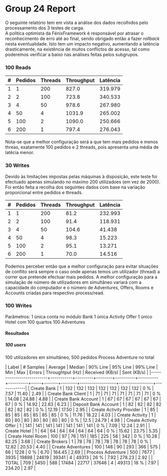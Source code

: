 # Group 24 Report

O seguinte relatório tem em vista a análise dos dados recolhidos pelo processamento dos 3 testes de carga.  
A politica optimista da FénixFramework é responsável por atrasar o reconhecimento de erro até ao final, sendo obrigado então a fazer *rollback* nesta eventualidade. Isto tem um impacto negativo, aumentando a latência drasticamente, na existência de muitos conflictos de acesso, tal como poderemos verificar a baixo nas análises feitas pelos subgrupos. 

### 100 Reads

| # | Pedidos | Threads | Throughput | Latência |
|---| ------- | ------- | ---------- | -------- |
| 1 |    1    |   200   |    827.0   |  319.979 |
| 2 |    2    |   100   |    723.8   |  340.533 |
| 3 |    4    |   50    |    978.6   |  267.980 |
| 4 |    50   |    4    |   1031.9   |  265.002 |
| 5 |   100   |    2    |   1090.0   |  250.666 |
| 6 |   200   |    1    |    797.4   |  276.043 |

Nota-se que a melhor configuração será a que tem mais pedidos e menos threas, exatamente 100 pedidos e 2 threads, pois apresenta uma média de latêcia menor.

### 30 Writes

Devido às limitações impostas pelas máquinas à disposição, este teste foi efectuado apenas simulando no máximo 200 utilizadoes (em vez de 2000). Foi então feita a recolha dos seguintes dados com base na variação proporcional entre pedidos e threads.

| # | Pedidos | Threads | Throughput | Latência |
|---| ------- | ------- | ---------- | -------- |
| 1 |    1    |   200   |    81.2    | 232.993  |
| 2 |    2    |   100   |    91.4    |  118.931 |
| 3 |    4    |   50    |    104.6   |  41.438  |
| 4 |    50   |    4    |    98.3    |  15.223  |
| 5 |   100   |    2    |    95.1    |  13.271  |
| 6 |   200   |    1    |   70.0     |  14.516  |

Podemos perceber então que a melhor configuração para evitar situações de conflito será sempre o caso onde apenas temos um utilizador (thread) a correr que pretende efectuar mais pedidos. A melhor configuração para a simulação de número de utilizadores em simultâneo variará com a capacidade do computador e o número de Adventures, Offers, Rooms e Accounts criadas para respectivo process/read.

### 100 Writes

Parâmetros:
1 única conta no módulo Bank
1 única Activity Offer
1 único Hotel com 100 quartos
100 Adventures

#### Resultados

##### 100 users

100 utilizadores em simultâneo, 500 pedidos Process Adventure no total

| Label                    | # Samples | Average | Median | 90% Line | 95% Line | 99% Line | Min |   Max | Errors | Throughtput (Hz) | Received (KB/s) | Sent (KB/s) |
|--------------------------+-----------+---------+--------+----------+----------+----------+-----+-------+--------+------------------+-----------------+-------------|
| Create Bank              |         1 |     132 |    132 |      132 |      132 |      132 | 132 |   132 | 0 %    |             7.57 |           11.40 |        2.49 |
| Create Bank Client       |         1 |      71 |     71 |       71 |       71 |       71 |  71 |    71 | 0 %    |            14.08 |           24.88 |        4.88 |
| Create Bank Account      |         1 |      67 |     67 |       67 |       67 |       67 |  67 |    67 | 0 %    |            14.92 |           22.63 |        6.23 |
| Deposit Bank Account     |         1 |      82 |     82 |       82 |       82 |       82 |  82 |    82 | 0 %    |            12.19 |           17.50 |        2.95 |
| Create Activity Provider |         1 |      85 |     85 |       85 |       85 |       85 |  85 |    85 | 0 %    |            11.76 |           18.22 |        4.03 |
| Create Activity          |         1 |      80 |     80 |       80 |       80 |       80 |  80 |    80 | 0 %    |             12.5 |           24.79 |        4.98 |
| Create Activity Offer    |         1 |     141 |    141 |      141 |      141 |      141 | 141 |   141 | 0 %    |             7.09 |           12.24 |        2.91 |
| Create Hotel             |         1 |      64 |     64 |       64 |       64 |       64 |  64 |    64 | 0 %    |            15.62 |           23.75 |        5.35 |
| Create Hotel Room        |       100 |      97 |     76 |      151 |      185 |      225 |  58 |   342 | 0 %    |            10.28 |           82.25 |        3.68 |
| Create Brokers           |         1 |      78 |     78 |       78 |       78 |       78 |  78 |    78 | 0 %    |            12.82 |           20.53 |        4.40 |
| Create Adventures        |       100 |     148 |     90 |      293 |      366 |      575 |  66 |  1228 | 0 %    |             6.70 |          164.45 |        2.69 |
| Process Adventure        |       500 |    7677 |   3935 |    19898 |    24619 |    39341 |   4 | 49313 | 26 %   |             7.92 |          278.23 |        2.92 |
| TOTAL                    |       709 |    5450 |    588 |    17484 |    22717 |    37646 |   4 | 49313 | 18 %   |             7.97 |          234.20 |        2.97 |
